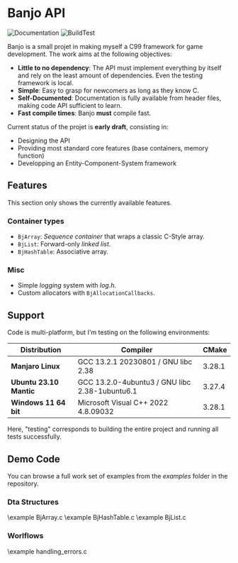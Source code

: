 # Banjo API

![Documentation](https://github.com/OragonEfreet/banjo/actions/workflows/documentation.yml/badge.svg)
![BuildTest](https://github.com/OragonEfreet/banjo/actions/workflows/cmake-multi-platform.yml/badge.svg)

Banjo is a small projet in making myself a C99 framework for game development.
The work aims at the following objectives:

- **Little to no dependency**: The API must implement everything by itself and rely on the least amount of dependencies. Even the testing framework is local.
- **Simple**:                  Easy to grasp for newcomers as long as they know C.
- **Self-Documented**:         Documentation is fully available from header files, making code API sufficient to learn.
- **Fast compile times**:      Banjo **must** compile fast.

Current status of the projet is **early draft**, consisting in:
- Designing the API
- Providing most standard core features (base containers, memory function)
- Developping an Entity-Component-System framework

## Features

This section only shows the currently available features.

### Container types

- `BjArray`: *Sequence container* that wraps a classic C-Style array.
- `BjList`: Forward-only *linked list*.
- `BjHashTable`: Associative array.

### Misc

* Simple *logging* system with _log.h_.
* Custom allocators with `BjAllocationCallbacks`.

## Support

Code is multi-platform, but I'm testing on the following environments:

| **Distribution**        | **Compiler**                                   | **CMake** |
|-------------------------|------------------------------------------------|-----------|
| **Manjaro Linux**       | GCC 13.2.1 20230801 / GNU libc 2.38            | 3.28.1    |
| **Ubuntu 23.10 Mantic** | GCC 13.2.0-4ubuntu3 / GNU libc 2.38-1ubuntu6.1 | 3.27.4    |
| **Windows 11 64 bit**   | Microsoft Visual C++ 2022 4.8.09032            | 3.28.1    |

Here, "testing" corresponds to building the entire project and running all tests successfully.

## Demo Code

You can browse a full work set of examples from the _examples_ folder in the repository.


### Dta Structures

\example BjArray.c
\example BjHashTable.c
\example BjList.c

### Worlflows

\example handling_errors.c







